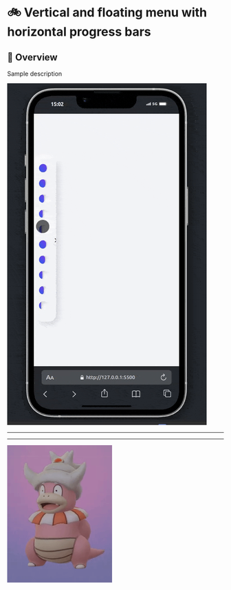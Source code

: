 #  :bike: Vertical and floating menu with horizontal progress bars

## :scroll: Overview 
Sample description

![screenshot](pics/screengif.gif)

***
***

![screenshot](pics/slowking.gif "...Then teach and guide yourself")